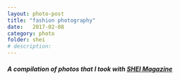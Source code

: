```yaml
---
layout: photo-post
title: "fashion photography"
date:   2017-02-08
category: photo
folder: shei
# description: 
---
```

##### A compilation of photos that I took with <a href="http://www.sheimagazine.com/">SHEI Magazine</a>